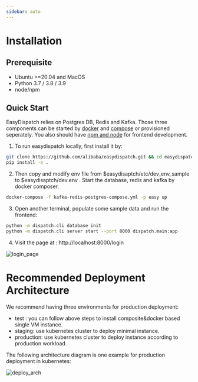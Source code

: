 ```yaml
---
sidebar: auto
---
```


# Installation

## Prerequisite

- Ubuntu >=20.04 and MacOS
- Python 3.7 / 3.8 / 3.9
- node/npm

## Quick Start
EasyDispatch relies on Postgres DB, Redis and Kafka. Those three components can be started by [docker](https://docs.docker.com/engine/install/ubuntu/) and [compose](https://docs.docker.com/compose/install/) or provisioned seperately. You also should have [npm and node](https://docs.npmjs.com/downloading-and-installing-node-js-and-npm) for frontend development.

1. To run easydispatch locally, first install it by:
```bash
git clone https://github.com/alibaba/easydispatch.git && cd easydispatch
pip install -e .
```

2. Then copy and modify env file from $easydisaptch/etc/dev_env_sample to $easydisaptch/dev.env  . Start the database, redis and kafka by docker composer.

```bash
docker-compose -f kafka-redis-postgres-compose.yml -p easy up
```

3. Open another terminal, populate some sample data and run the frontend:

```bash
python -m dispatch.cli database init
python -m dispatch.cli server start --port 8000 dispatch.main:app 
```

4. Visit the page at : http://localhost:8000/login


![login_page](/login_page_20210608174032.jpg)

# Recommended Deployment Architecture
We recommend having three environments for production deployment:

- test : you can follow above steps to install composite&docker based single VM instance.
- staging: use kubernetes cluster to deploy minimal instance.
- production: use kubernetes cluster to deploy instance according to production workload.


The following architecture diagram is one example for production deployment in kubernetes:

![deploy_arch](/login_page_20210608174032.jpg)
